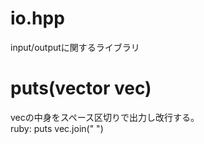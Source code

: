 # io.hpp
input/outputに関するライブラリ

# puts(vector vec)
vecの中身をスペース区切りで出力し改行する。  
ruby: puts vec.join(" ")
